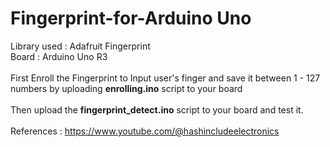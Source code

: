 # Fingerprint-for-Arduino Uno

Library used : Adafruit Fingerprint <br>
Board : Arduino Uno R3
<br><br>
First Enroll the Fingerprint to Input user's finger and save it between 1 - 127 numbers by uploading <b>enrolling.ino</b> script to your board <br>
<br>
Then upload the <b>fingerprint_detect.ino</b> script to your board and test it.
<br><br>
References : https://www.youtube.com/@hashincludeelectronics
